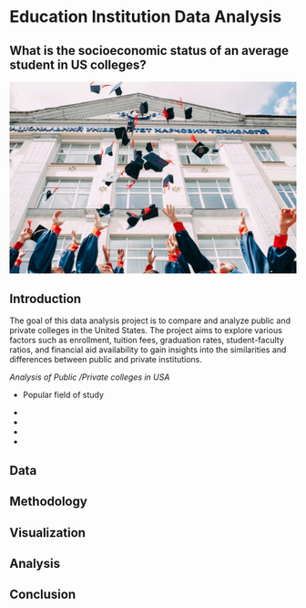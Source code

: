 # Education Institution Data Analysis
## What is the socioeconomic status of an average student in US colleges?

![school](images/school.jpg)

## Introduction

The goal of this data analysis project is to compare and analyze public and private colleges in the United States. The project aims to explore various factors such as enrollment, tuition fees, graduation rates, student-faculty ratios, and financial aid availability to gain insights into the similarities and differences between public and private institutions.

*Analysis of Public /Private colleges in USA*

* Popular field of study

*

*

*

*

## Data


## Methodology


## Visualization


## Analysis


## Conclusion


